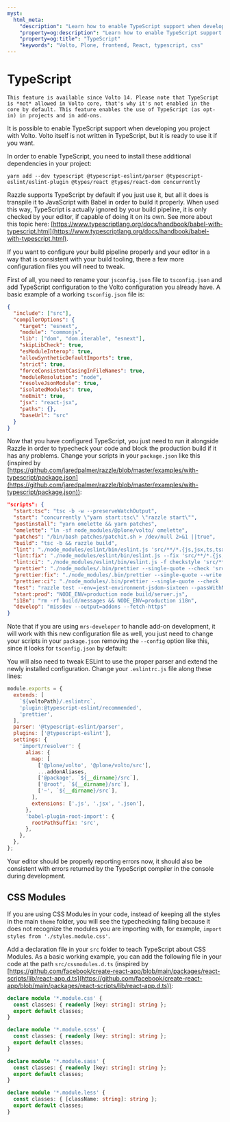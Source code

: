 ```yaml
---
myst:
  html_meta:
    "description": "Learn how to enable TypeScript support when developing you project with Volto."
    "property=og:description": "Learn how to enable TypeScript support when developing you project with Volto."
    "property=og:title": "TypeScript"
    "keywords": "Volto, Plone, frontend, React, typescript, css"
---
```


# TypeScript

```{note}
This feature is available since Volto 14. Please note that TypeScript is *not* allowed in Volto core, that's why it's not enabled in the core by default. This feature enables the use of TypeScript (as opt-in) in projects and in add-ons.
```

It is possible to enable TypeScript support when developing you project with Volto.
Volto itself is not written in TypeScript, but it is ready to use it if you want.

In order to enable TypeScript, you need to install these additional dependencies in your project:

```shell
yarn add --dev typescript @typescript-eslint/parser @typescript-eslint/eslint-plugin @types/react @types/react-dom concurrently
```

Razzle supports TypeScript by default if you just use it, but all it does is transpile it to JavaScript with Babel in order to build it properly.
When used this way, TypeScript is actually ignored by your build pipeline, it is only checked by your editor, if capable of doing it on its own.
See more about this topic here: [https://www.typescriptlang.org/docs/handbook/babel-with-typescript.html](https://www.typescriptlang.org/docs/handbook/babel-with-typescript.html).

If you want to configure your build pipeline properly and your editor in a way that is consistent with your build tooling, there a few more configuration files you will need to tweak.

First of all, you need to rename your ``jsconfig.json`` file to ``tsconfig.json`` and add TypeScript configuration to the Volto configuration you already have.
A basic example of a working ``tsconfig.json`` file is:

```json
{
  "include": ["src"],
  "compilerOptions": {
    "target": "esnext",
    "module": "commonjs",
    "lib": ["dom", "dom.iterable", "esnext"],
    "skipLibCheck": true,
    "esModuleInterop": true,
    "allowSyntheticDefaultImports": true,
    "strict": true,
    "forceConsistentCasingInFileNames": true,
    "moduleResolution": "node",
    "resolveJsonModule": true,
    "isolatedModules": true,
    "noEmit": true,
    "jsx": "react-jsx",
    "paths": {},
    "baseUrl": "src"
  }
}
```

Now that you have configured TypeScript, you just need to run it alongside Razzle in order to typecheck your code and block the production build if it has any problems.
Change your scripts in your ``package.json`` like this (inspired by [https://github.com/jaredpalmer/razzle/blob/master/examples/with-typescript/package.json](https://github.com/jaredpalmer/razzle/blob/master/examples/with-typescript/package.json)):

```json hl_lines="2 3 7 8 9 10 17"
"scripts": {
  "start:tsc": "tsc -b -w --preserveWatchOutput",
  "start": "concurrently \"yarn start:tsc\" \"razzle start\"",
  "postinstall": "yarn omelette && yarn patches",
  "omelette": "ln -sf node_modules/@plone/volto/ omelette",
  "patches": "/bin/bash patches/patchit.sh > /dev/null 2>&1 ||true",
  "build": "tsc -b && razzle build",
  "lint": "./node_modules/eslint/bin/eslint.js 'src/**/*.{js,jsx,ts,tsx}'",
  "lint:fix": "./node_modules/eslint/bin/eslint.js --fix 'src/**/*.{js,jsx,ts,tsx}'",
  "lint:ci": "./node_modules/eslint/bin/eslint.js -f checkstyle 'src/**/*.{js,jsx,ts,tsx}' > eslint.xml",
  "prettier": "./node_modules/.bin/prettier --single-quote --check 'src/**/*.{js,jsx,ts,tsx,json,css,scss,md}'",
  "prettier:fix": "./node_modules/.bin/prettier --single-quote --write 'src/**/*.{js,jsx,ts,tsx,json,css,scss,md}'",
  "prettier:ci": "./node_modules/.bin/prettier --single-quote --check 'src/**/*.{js,jsx,ts,tsx,json,css,scss,md}'",
  "test": "razzle test --env=jest-environment-jsdom-sixteen --passWithNoTests",
  "start:prod": "NODE_ENV=production node build/server.js",
  "i18n": "rm -rf build/messages && NODE_ENV=production i18n",
  "develop": "missdev --output=addons --fetch-https"
}
```

Note that if you are using ``mrs-developer`` to handle add-on development, it will work with this new configuration file as well, you just need to change your scripts in your ``package.json`` removing the ``--config`` option like this, since it looks for ``tsconfig.json`` by default:

You will also need to tweak ESLint to use the proper parser and extend the newly installed configuration.
Change your ``.eslintrc.js`` file along these lines:

```js hl_lines="2 3 4 5 6 7 8"
module.exports = {
  extends: [
    `${voltoPath}/.eslintrc`,
    'plugin:@typescript-eslint/recommended',
    'prettier',
  ],
  parser: '@typescript-eslint/parser',
  plugins: ['@typescript-eslint'],
  settings: {
    'import/resolver': {
      alias: {
        map: [
          ['@plone/volto', '@plone/volto/src'],
          ...addonAliases,
          ['@package', `${__dirname}/src`],
          ['@root', `${__dirname}/src`],
          ['~', `${__dirname}/src`],
        ],
        extensions: ['.js', '.jsx', '.json'],
      },
      'babel-plugin-root-import': {
        rootPathSuffix: 'src',
      },
    },
  },
};
```

Your editor should be properly reporting errors now, it should also be consistent with errors returned by the TypeScript compiler in the console during development.

## CSS Modules

If you are using CSS Modules in your code, instead of keeping all the styles in the main ``theme`` folder, you will see the typechecking failing because it does not recognize the modules you are importing with, for example, ``import styles from './styles.module.css'``.

Add a declaration file in your ``src`` folder to teach TypeScript about CSS Modules. As a basic working example, you can add the following file in your code at the path ``src/cssmodules.d.ts`` (inspired by [https://github.com/facebook/create-react-app/blob/main/packages/react-scripts/lib/react-app.d.ts](https://github.com/facebook/create-react-app/blob/main/packages/react-scripts/lib/react-app.d.ts)):

```ts
declare module '*.module.css' {
  const classes: { readonly [key: string]: string };
  export default classes;
}

declare module '*.module.scss' {
  const classes: { readonly [key: string]: string };
  export default classes;
}

declare module '*.module.sass' {
  const classes: { readonly [key: string]: string };
  export default classes;
}

declare module '*.module.less' {
  const classes: { [className: string]: string };
  export default classes;
}
```
